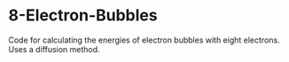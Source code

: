 # 8-Electron-Bubbles
Code for calculating the energies of electron bubbles with eight electrons. Uses a diffusion method.
